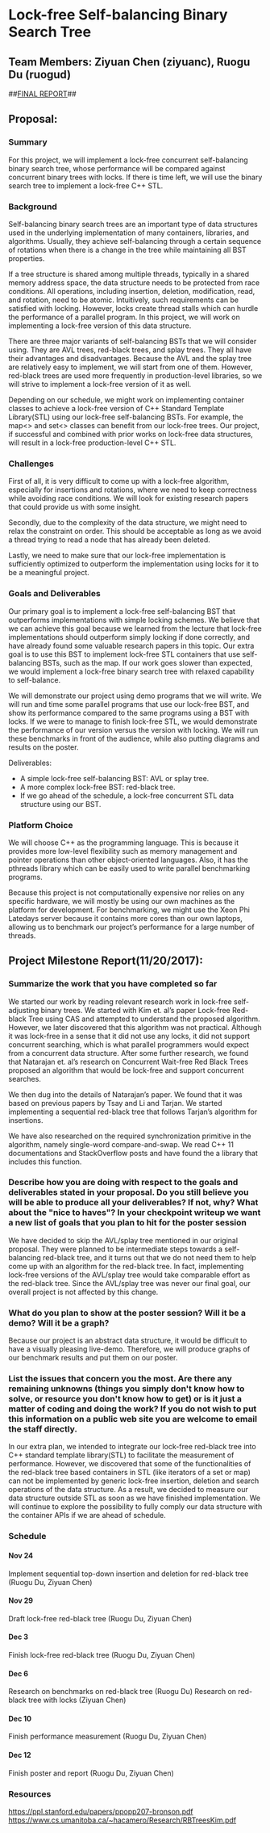 # Lock-free Self-balancing Binary Search Tree
## Team Members: Ziyuan Chen (ziyuanc), Ruogu Du (ruogud)

##[FINAL REPORT](https://github.com/sarandia/lockfreebst/blob/lockfree-window/analysis/15-618%20Final%20Project%20Report.html)##

## Proposal:
### Summary

For this project, we will implement a lock-free concurrent self-balancing binary search tree, whose performance will be compared against concurrent binary trees with locks. If there is time left, we will use the binary search tree to implement a lock-free C++ STL.

### Background

Self-balancing binary search trees are an important type of data structures used in the underlying implementation of many containers, libraries, and algorithms. Usually, they achieve self-balancing through a certain sequence of rotations when there is a change in the tree while maintaining all BST properties.

If a tree structure is shared among multiple threads, typically in a shared memory address space, the data structure needs to be protected from race conditions. All operations, including insertion, deletion, modification, read, and rotation, need to be atomic. Intuitively, such requirements can be satisfied with locking. However, locks create thread stalls which can hurdle the performance of a parallel program. In this project, we will work on implementing a lock-free version of this data structure.

There are three major variants of self-balancing BSTs that we will consider using. They are AVL trees, red-black trees, and splay trees. They all have their advantages and disadvantages. Because the AVL and the splay tree are relatively easy to implement, we will start from one of them. However, red-black trees are used more frequently in production-level libraries, so we will strive to implement a lock-free version of it as well.

Depending on our schedule, we might work on implementing container classes to achieve a lock-free version of C++ Standard Template Library(STL) using our lock-free self-balancing BSTs. For example, the map<> and set<> classes can benefit from our lock-free trees. Our project, if successful and combined with prior works on lock-free data structures, will result in a lock-free production-level C++ STL.

### Challenges

First of all, it is very difficult to come up with a lock-free algorithm, especially for insertions and rotations, where we need to keep correctness while avoiding race conditions. We will look for existing research papers that could provide us with some insight.

Secondly, due to the complexity of the data structure, we might need to relax the constraint on order. This should be acceptable as long as we avoid a thread trying to read a node that has already been deleted.

Lastly, we need to make sure that our lock-free implementation is sufficiently optimized to outperform the implementation using locks for it to be a meaningful project.

### Goals and Deliverables

Our primary goal is to implement a lock-free self-balancing BST that outperforms implementations with simple locking schemes. We believe that we can achieve this goal because we learned from the lecture that lock-free implementations should outperform simply locking if done correctly, and have already found some valuable research papers in this topic. Our extra goal is to use this BST to implement lock-free STL containers that use self-balancing BSTs, such as the map. If our work goes slower than expected, we would implement a lock-free binary search tree with relaxed capability to self-balance.

We will demonstrate our project using demo programs that we will write. We will run and time some parallel programs that use our lock-free BST, and show its performance compared to the same programs using a BST with locks. If we were to manage to finish lock-free STL, we would demonstrate the performance of our version versus the version with locking. We will run these benchmarks in front of the audience, while also putting diagrams and results on the poster.

Deliverables:

- A simple lock-free self-balancing BST: AVL or splay tree.
- A more complex lock-free BST: red-black tree.
- If we go ahead of the schedule, a lock-free concurrent STL data structure using our BST.


### Platform Choice

We will choose C++ as the programming language. This is because it provides more low-level flexibility such as memory management and pointer operations than other object-oriented languages. Also, it has the pthreads library which can be easily used to write parallel benchmarking programs.

Because this project is not computationally expensive nor relies on any specific hardware, we will mostly be using our own machines as the platform for development. For benchmarking, we might use the Xeon Phi Latedays server because it contains more cores than our own laptops, allowing us to benchmark our project’s performance for a large number of threads.

## Project Milestone Report(11/20/2017):

### Summarize the work that you have completed so far

We started our work by reading relevant research work in lock-free self-adjusting binary trees. We started with Kim et. al’s paper Lock-free Red-black Tree using CAS and attempted to understand the proposed algorithm. However, we later discovered that this algorithm was not practical. Although it was lock-free in a sense that it did not use any locks, it did not support concurrent searching, which is what parallel programmers would expect from a concurrent data structure. After some further research, we found that Natarajan et. al’s research on Concurrent Wait-free Red Black Trees proposed an algorithm that would be lock-free and support concurrent searches.

We then dug into the details of Natarajan’s paper. We found that it was based on previous papers by Tsay and Li and Tarjan. We started implementing a sequential red-black tree that follows Tarjan’s algorithm for insertions.

We have also researched on the required synchronization primitive in the algorithm, namely single-word compare-and-swap. We read C++ 11 documentations and StackOverflow posts and have found the a library that includes this function.

### Describe how you are doing with respect to the goals and deliverables stated in your proposal. Do you still believe you will be able to produce all your deliverables? If not, why? What about the "nice to haves"? In your checkpoint writeup we want a new list of goals that you plan to hit for the poster session

We have decided to skip the AVL/splay tree mentioned in our original proposal. They were planned to be intermediate steps towards a self-balancing red-black tree, and it turns out that we do not need them to help come up with an algorithm for the red-black tree. In fact, implementing lock-free versions of the AVL/splay tree would take comparable effort as the red-black tree. Since the AVL/splay tree was never our final goal, our overall project is not affected by this change.

### What do you plan to show at the poster session? Will it be a demo? Will it be a graph?

Because our project is an abstract data structure, it would be difficult to have a visually pleasing live-demo. Therefore, we will produce graphs of our benchmark results and put them on our poster.

### List the issues that concern you the most. Are there any remaining unknowns (things you simply don't know how to solve, or resource you don't know how to get) or is it just a matter of coding and doing the work? If you do not wish to put this information on a public web site you are welcome to email the staff directly.

In our extra plan, we intended to integrate our lock-free red-black tree into C++ standard template library(STL) to facilitate the measurement of performance. However, we discovered that some of the functionalities of the red-black tree based containers in STL (like iterators of a set or map) can not be implemented by generic lock-free insertion, deletion and search operations of the data structure. As a result, we decided to measure our data structure outside STL as soon as we have finished implementation. We will continue to explore the possibility to fully comply our data structure with the container APIs if we are ahead of schedule.

### Schedule

#### Nov 24

Implement sequential top-down insertion and deletion for red-black tree
(Ruogu Du, Ziyuan Chen)

#### Nov 29

Draft lock-free red-black tree
(Ruogu Du, Ziyuan Chen)

#### Dec 3

Finish lock-free red-black tree
(Ruogu Du, Ziyuan Chen)

#### Dec 6

Research on benchmarks on red-black tree
(Ruogu Du)
Research on red-black tree with locks
(Ziyuan Chen)

#### Dec 10
Finish performance measurement
(Ruogu Du, Ziyuan Chen)

#### Dec 12
Finish poster and report
(Ruogu Du, Ziyuan Chen)

### Resources

https://ppl.stanford.edu/papers/ppopp207-bronson.pdf
https://www.cs.umanitoba.ca/~hacamero/Research/RBTreesKim.pdf
